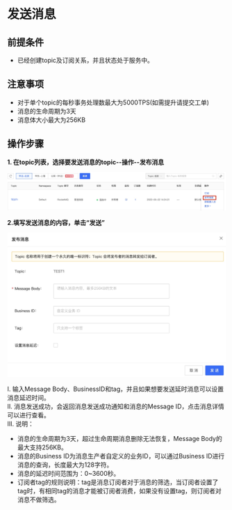 # 发送消息

## 前提条件
- 已经创建topic及订阅关系，并且状态处于服务中。

## 注意事项
- 对于单个topic的每秒事务处理数最大为5000TPS(如需提升请提交工单)
- 消息的生命周期为3天
- 消息体大小最大为256KB

## 操作步骤
**1. 在topic列表，选择要发送消息的topic--操作--发布消息**

![发送消息步骤1](/documentation/Middleware/Message-Queue/image/发送消息-01.jpg)

**2.填写发送消息的内容，单击“发送”**

![发送消息步骤2](/documentation/Middleware/Message-Queue/image/发送消息-02.jpg)  


I. 输入Message Body、BusinessID和tag，并且如果想要发送延时消息可以设置消息延迟时间。  
II. 消息发送成功，会返回消息发送成功通知和消息的Message ID，点击消息详情可以进行查看。  
III. 说明：  

- 消息的生命周期为3天，超过生命周期消息删除无法恢复，Message Body的最大支持256KB。
- 消息的Business ID为消息生产者自定义的业务ID，可以通过Business ID进行消息的查询，长度最大为128字符。
- 消息的延迟时间范围为：0~3600秒。
- 订阅者tag的规则说明：tag是消息订阅者对于消息的筛选，当订阅者设置了tag时，有相同tag的消息才能被订阅者消费，如果没有设置tag，则订阅者对消息不做筛选。
